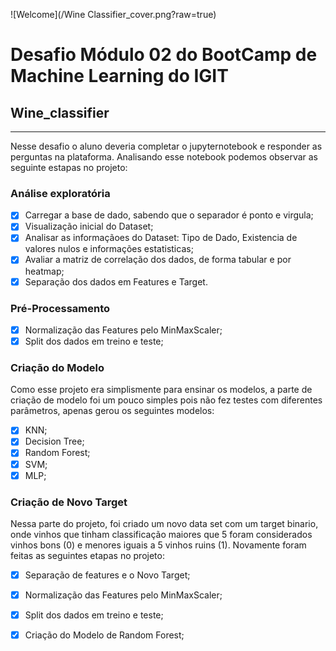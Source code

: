 ![Welcome](/Wine Classifier_cover.png?raw=true)


# Desafio Módulo 02 do BootCamp de Machine Learning do IGIT

## Wine_classifier
 
---

Nesse desafio o aluno deveria completar o jupyternotebook  e responder as perguntas na plataforma.
Analisando esse notebook podemos observar as seguinte estapas no projeto:

### Análise exploratória

- [x] Carregar a base de dado, sabendo que o separador é ponto e virgula;
- [x] Visualização inicial do Dataset;
- [x] Analisar as informaçãoes do Dataset: Tipo de Dado, Existencia de valores nulos e informações estatisticas;
- [X] Avaliar a matriz de correlação dos dados, de forma tabular e por heatmap;
- [x] Separação dos dados em Features e Target.

### Pré-Processamento

- [x] Normalização das Features pelo MinMaxScaler;
- [x] Split dos dados em treino e teste;

### Criação do Modelo

Como esse projeto era simplismente para ensinar os modelos, a parte de criação de modelo foi um pouco simples pois não fez testes com diferentes parâmetros,
apenas gerou os seguintes modelos:

- [x] KNN;
- [X] Decision Tree;
- [x] Random Forest;
- [x] SVM;
- [x] MLP;

### Criação de Novo Target

Nessa parte do projeto, foi criado um novo data set com um target binario, onde vinhos que tinham classificação maiores que 5 foram considerados vinhos bons (0) e menores iguais a 5 vinhos ruins (1).
Novamente foram feitas as seguintes etapas no projeto:

- [x] Separação de features e o Novo Target;
- [x] Normalização das Features pelo MinMaxScaler;
- [x] Split dos dados em treino e teste;
- [x] Criação do Modelo de Random Forest;

